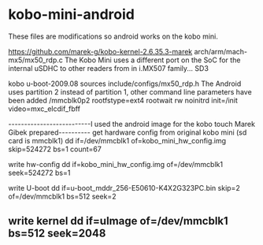 # kobo-mini-android
These files are modifications so android works on the kobo mini.




https://github.com/marek-g/kobo-kernel-2.6.35.3-marek
arch/arm/mach-mx5/mx50_rdp.c
The Kobo Mini uses a different port on the SoC for the internal uSDHC to other readers from in i.MX507 family... SD3


kobo u-boot-2009.08 sources
include/configs/mx50_rdp.h
The Android uses partition 2 instead of partition 1, other command line parameters have been added
/mmcblk0p2 rootfstype=ext4 rootwait rw noinitrd init=/init video=mxc_elcdif_fbff


--------------------------I used the android image for the kobo touch Marek Gibek prepared----------
get hardware config from original kobo mini (sd card is mmcblk1)
dd if=/dev/mmcblk1 of=kobo_mini_hw_config.img skip=524272 bs=1 count=67

write hw-config
dd if=kobo_mini_hw_config.img of=/dev/mmcblk1 seek=524272 bs=1


write U-boot
dd if=u-boot_mddr_256-E50610-K4X2G323PC.bin skip=2 of=/dev/mmcblk1 bs=512 seek=2

write kernel
dd if=uImage of=/dev/mmcblk1 bs=512 seek=2048
------------------------------
